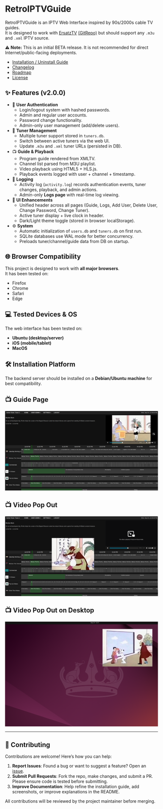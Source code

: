 # RetroIPTVGuide

RetroIPTVGuide is an IPTV Web Interface inspired by 90s/2000s cable TV guides.  
It is designed to work with [ErsatzTV](https://ersatztv.org/) [(GitRepo)](https://github.com/ErsatzTV/ErsatzTV/tree/main) but should support any `.m3u` and `.xml` IPTV source.  

⚠️ **Note:** This is an initial BETA release. It is not recommended for direct Internet/public-facing deployments.

- [Installation / Uninstall Guide](INSTALL.md)
- [Changelog](CHANGELOG.md)
- [Roadmap](ROADMAP.md)
- [License](LICENSE)

## ✨ Features (v2.0.0)
- 🔑 **User Authentication**
  - Login/logout system with hashed passwords.
  - Admin and regular user accounts.
  - Password change functionality.
  - Admin-only user management (add/delete users).
- 📡 **Tuner Management**
  - Multiple tuner support stored in `tuners.db`.
  - Switch between active tuners via the web UI.
  - Update `.m3u` and `.xml` tuner URLs (persisted in DB).
- 📺 **Guide & Playback**
  - Program guide rendered from XMLTV.
  - Channel list parsed from M3U playlist.
  - Video playback using HTML5 + HLS.js.
  - Playback events logged with user + channel + timestamp.
- 📑 **Logging**
  - Activity log (`activity.log`) records authentication events, tuner changes, playback, and admin actions.
  - Admin-only **Logs page** with real-time log viewing.
- 🎨 **UI Enhancements**
  - Unified header across all pages (Guide, Logs, Add User, Delete User, Change Password, Change Tuner).
  - Active tuner display + live clock in header.
  - Dark/Light theme toggle (stored in browser localStorage).
- ⚙️ **System**
  - Automatic initialization of `users.db` and `tuners.db` on first run.
  - SQLite databases use WAL mode for better concurrency.
  - Preloads tuner/channel/guide data from DB on startup.

## 🌐 Browser Compatibility
This project is designed to work with **all major browsers**.  
It has been tested on:  
- Firefox  
- Chrome  
- Safari  
- Edge  

## 💻 Tested Devices & OS
The web interface has been tested on:  
- **Ubuntu (desktop/server)**  
- **iOS (mobile/tablet)**
- **MacOS**

## 🛠️ Installation Platform
The backend server should be installed on a **Debian/Ubuntu machine** for best compatibility.  

## 📺 Guide Page
![Guide Screenshot](docs/screenshots/guide.png)

## 📺 Video Pop Out
![Video Pop Out](docs/screenshots/guide_with_video_breakout.png)

## 📺 Video Pop Out on Desktop
![Desktop Pop Out](docs/screenshots/video_breakout_desktop.png)

---

## 🤝 Contributing
Contributions are welcome! Here’s how you can help:  
1. **Report Issues**: Found a bug or want to suggest a feature? Open an [issue](../../issues).  
2. **Submit Pull Requests**: Fork the repo, make changes, and submit a PR. Please ensure code is tested before submitting.  
3. **Improve Documentation**: Help refine the installation guide, add screenshots, or improve explanations in the README.  

All contributions will be reviewed by the project maintainer before merging.  
